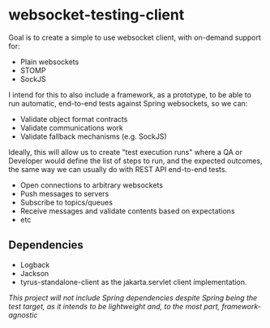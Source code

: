 # websocket-testing-client


Goal is to create a simple to use websocket client, with on-demand support for:
 - Plain websockets
 - STOMP
 - SockJS

I intend for this to also include a framework, as a prototype, to be able to run automatic, end-to-end tests against Spring websockets, so we can:
 - Validate object format contracts
 - Validate communications work
 - Validate fallback mechanisms (e.g. SockJS)

Ideally, this will allow us to create "test execution runs" where a QA or Developer would define the list of steps to run, and the expected outcomes, the same way we can usually do with REST API end-to-end tests.
 - Open connections to arbitrary websockets
 - Push messages to servers
 - Subscribe to topics/queues
 - Receive messages and validate contents based on expectations
 - etc


## Dependencies
- Logback
- Jackson
- tyrus-standalone-client as the jakarta.servlet client implementation.

*This project will not include Spring dependencies despite Spring being the test target, as it intends to be lightweight and, to the most part, framework-agnostic*
